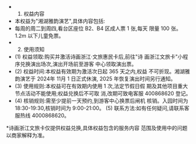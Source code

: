 - 1. 权益内容
- 本权益为"湘湖雅韵演艺",具体内容包括:
- 每周的周二到周四,看台区座位 B2、B4 区成人票 1 张,每天 限量 100 张。 1.2m 以下儿童免票。
- 2. 使用须知
- (1) 权益领取:购买并激活诗画浙江·文旅惠民卡后,前往"诗 画浙江文旅卡"小程序兑换演出场次,演出开场前至游客 中心领取演出票。
- (2) 权益时间:本权益有效期为激活次日起 365 天之内,权益 不可折现。湘湖雅韵演艺于 2024年 11月 1 日正式休演, 2025 年恢复演出时间另行通知。
- (3) 使用规则:本权益可在有效期内使用 1 次,法定节假日假 期及其他项目重大节点活动不能使用;权益兑换后不可取 消,改期可致电客服 400868620 登记。
- (4) 核销规则:需至少提前一天预约,到游客中心换票后闸机 核销。入园时间为 18:30-19:30,核销时间为 9:00-21:00。 (5) 联系方法:如有任何疑问,请联系客服热线 4000868620。

*诗画浙江文旅卡仅提供权益兑换,具体权益包含的服务内容 范围及使用中的问题以商家解释为准。